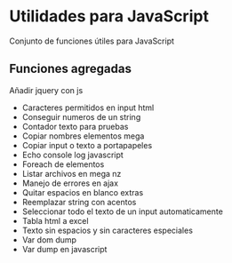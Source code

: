 # Utilidades para JavaScript

Conjunto de funciones útiles para JavaScript

## Funciones agregadas

Añadir jquery con js
* Caracteres permitidos en input html
* Conseguir numeros de un string
* Contador texto para pruebas
* Copiar nombres elementos mega
* Copiar input o texto a portapapeles
* Echo console log javascript
* Foreach de elementos
* Listar archivos en mega nz
* Manejo de errores en ajax
* Quitar espacios en blanco extras
* Reemplazar string con acentos
* Seleccionar todo el texto de un input automaticamente
* Tabla html a excel
* Texto sin espacios y sin caracteres especiales
* Var dom dump
* Var dump en javascript
